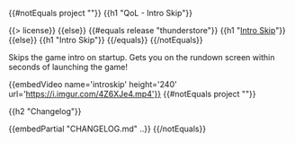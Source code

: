 {{#notEquals project ""}}
{{h1 "QoL - Intro Skip"}}

{{> license}}
{{else}}
{{#equals release "thunderstore"}}
{{h1 "[Intro Skip](https://gtfo.thunderstore.io/package/notpeelz/QoL_IntroSkip)"}}
{{else}}
{{h1 "Intro Skip"}}
{{/equals}}
{{/notEquals}}

Skips the game intro on startup. Gets you on the rundown screen within seconds of launching the game!

{{embedVideo name='introskip' height='240' url='https://i.imgur.com/4Z6XJe4.mp4'}}
{{#notEquals project ""}}

{{h2 "Changelog"}}

{{embedPartial "CHANGELOG.md" ..}}
{{/notEquals}}
